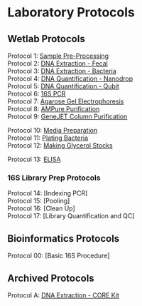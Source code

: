 # Laboratory Protocols

## Wetlab Protocols
Protocol 1: [Sample Pre-Processing](https://github.com/sjc6663/Protocols/blob/main/wetlab-protocols/sample-processing.md)  
Protocol 2: [DNA Extraction - Fecal](https://github.com/sjc6663/Protocols/blob/main/DNA_Extraction_Microbiome_Fecal.md)  
Protocol 3: [DNA Extraction - Bacteria](https://github.com/sjc6663/Protocols/blob/main/DNA_Extraction_Bacteria.md)  
Protocol 4: [DNA Quantification - Nanodrop](https://github.com/sjc6663/Protocols/blob/main/Quantification_Nanodrop.md)  
Protocol 5: [DNA Quantification - Qubit](https://github.com/sjc6663/Protocols/blob/main/wetlab-protocols/Quantification_Qubit.md)  
Protocol 6: [16S PCR](https://github.com/sjc6663/Protocols/blob/main/16S_PCR.md)  
Protocol 7: [Agarose Gel Electrophoresis](https://github.com/sjc6663/Protocols/blob/main/wetlab-protocols/Gel-Electrophoresis.md)  
Protocol 8: [AMPure Purification](https://github.com/sjc6663/Protocols/blob/main/wetlab-protocols/Ampure-purification.md)  
Protocol 9: [GeneJET Column Purification](https://github.com/sjc6663/Protocols/blob/main/wetlab-protocols/Column-purification.md)  

Protocol 10: [Media Preparation](https://github.com/sjc6663/Protocols/blob/main/wetlab-protocols/media-preparation.md)  
Protocol 11: [Plating Bacteria](https://github.com/sjc6663/Protocols/blob/main/wetlab-protocols/Plating-bacteria.md)  
Protocol 12: [Making Glycerol Stocks](https://github.com/sjc6663/Protocols/blob/main/wetlab-protocols/glycerol-stock.md)  

Protocol 13: [ELISA](https://github.com/sjc6663/Protocols/blob/main/wetlab-protocols/ELISA-dublin.md)  

### 16S Library Prep Protocols  
Protocol 14: [Indexing PCR]  
Protocol 15: [Pooling]  
Protocol 16: [Clean Up]  
Protocol 17: [Library Quantification and QC]  

## Bioinformatics Protocols
Protocol 00: [Basic 16S Procedure]

## Archived Protocols 
Protocol A: [DNA Extraction - CORE Kit](https://github.com/sjc6663/Protocols/blob/main/archived-protocols/core-extraction.md)
